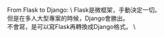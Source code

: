From Flask to Django: \ 
Flask是微框架，手動決定一切。 \
但是在多人大型專案的時候，Django會勝出。 \
不會寫，是可以寫Flask再轉換成Django格式。 \
